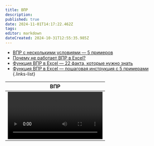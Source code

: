 ```yaml
---
title: ВПР
description: 
published: true
date: 2024-11-01T14:17:22.462Z
tags: 
editor: markdown
dateCreated: 2024-10-31T12:55:35.985Z
---
```


- [ВПР с несколькими условиями — 5 примеров](/ИТ/Excel/ВПР/ВПР_с_несколькими_условиями_5_примеров)
- [Почему не работает ВПР в Excel?](/ИТ/Excel/ВПР/Почему_не_работает_ВПР_в_Excel)
- [Функция ВПР в Excel — 22 факта, которые нужно знать](/ИТ/Excel/ВПР/Функция_ВПР_в_Excel_22_факта)
- [Функция ВПР в Excel — пошаговая инструкция с 5 примерами](/ИТ/Excel/ВПР/Функция_ВПР_в_Excel_пошаговая_инструкция)
{.links-list}

<center>

| ВПР |
|---|
| <video controls="controls" width="100%" height="100%" src="/ИТ/Excel/ВПР/ВПР.mkv">ВПР</video> |
</center>